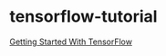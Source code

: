 # tensorflow-tutorial

[Getting Started With TensorFlow](https://www.tensorflow.org/get_started/get_started)